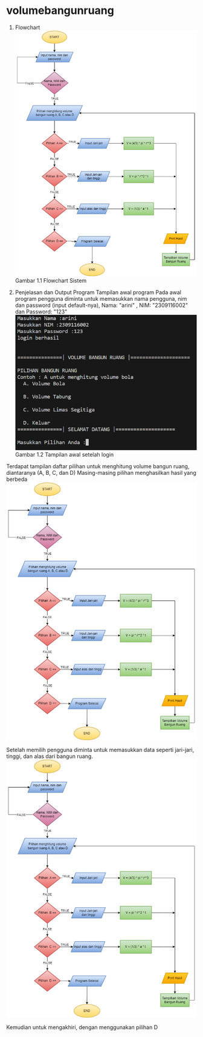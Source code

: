 # volumebangunruang
1. Flowchart
![alt text](flowchartposttest.png?raw=true)
Gambar 1.1 Flowchart Sistem

2. Penjelasan dan Output Program
Tampilan awal program 
Pada awal program pengguna diminta untuk memasukkan nama pengguna, nim dan password (input default-nya), Nama: "arini" , NIM: "2309116002" dan Password: "123"
![alt text](Tampilanawalsetelahlogin.png?raw=true)
Gambar 1.2 Tampilan awal setelah login


Terdapat tampilan daftar pilihan  untuk menghitung volume bangun ruang, diantaranya (A, B, C, dan D)
Masing-masing pilihan menghasilkan hasil yang berbeda
![alt text](flowchartposttest.png?raw=true)

Setelah memilih pengguna diminta untuk memasukkan data seperti jari-jari, tinggi, dan alas dari bangun ruang.
![alt text](flowchartposttest.png?raw=true)

Kemudian untuk mengakhiri, dengan menggunakan pilihan D

